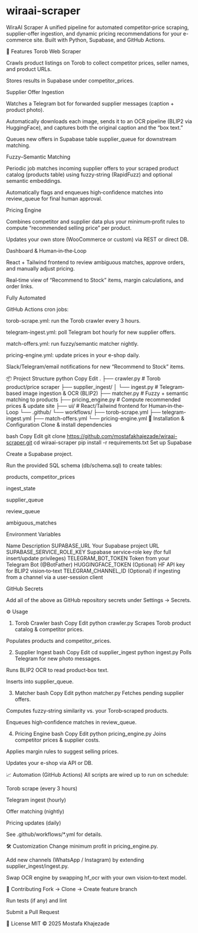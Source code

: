 # wiraai-scraper
WiraAI Scraper
A unified pipeline for automated competitor‐price scraping, supplier‐offer ingestion, and dynamic pricing recommendations for your e-commerce site. Built with Python, Supabase, and GitHub Actions.

🚀 Features
Torob Web Scraper

Crawls product listings on Torob to collect competitor prices, seller names, and product URLs.

Stores results in Supabase under competitor_prices.

Supplier Offer Ingestion

Watches a Telegram bot for forwarded supplier messages (caption + product photo).

Automatically downloads each image, sends it to an OCR pipeline (BLIP2 via HuggingFace), and captures both the original caption and the “box text.”

Queues new offers in Supabase table supplier_queue for downstream matching.

Fuzzy–Semantic Matching

Periodic job matches incoming supplier offers to your scraped product catalog (products table) using fuzzy‐string (RapidFuzz) and optional semantic embeddings.

Automatically flags and enqueues high‐confidence matches into review_queue for final human approval.

Pricing Engine

Combines competitor and supplier data plus your minimum‐profit rules to compute “recommended selling price” per product.

Updates your own store (WooCommerce or custom) via REST or direct DB.

Dashboard & Human‐in‐the‐Loop

React + Tailwind frontend to review ambiguous matches, approve orders, and manually adjust pricing.

Real‐time view of “Recommend to Stock” items, margin calculations, and order links.

Fully Automated

GitHub Actions cron jobs:

torob-scrape.yml: run the Torob crawler every 3 hours.

telegram-ingest.yml: poll Telegram bot hourly for new supplier offers.

match-offers.yml: run fuzzy/semantic matcher nightly.

pricing-engine.yml: update prices in your e-shop daily.

Slack/Telegram/email notifications for new “Recommend to Stock” items.

📦 Project Structure
python
Copy
Edit
.
├── crawler.py              # Torob product/price scraper
├── supplier_ingest/
│   └── ingest.py           # Telegram‐based image ingestion & OCR (BLIP2)
├── matcher.py              # Fuzzy + semantic matching to products
├── pricing_engine.py       # Compute recommended prices & update site
├── ui/                     # React/Tailwind frontend for Human‐in‐the‐Loop
└── .github/
    └── workflows/
        ├── torob-scrape.yml
        ├── telegram-ingest.yml
        ├── match-offers.yml
        └── pricing-engine.yml
🔧 Installation & Configuration
Clone & install dependencies

bash
Copy
Edit
git clone https://github.com/mostafakhajezade/wiraai-scraper.git
cd wiraai-scraper
pip install -r requirements.txt
Set up Supabase

Create a Supabase project.

Run the provided SQL schema (db/schema.sql) to create tables:

products, competitor_prices

ingest_state

supplier_queue

review_queue

ambiguous_matches

Environment Variables

Name	Description
SUPABASE_URL	Your Supabase project URL
SUPABASE_SERVICE_ROLE_KEY	Supabase service‐role key (for full insert/update privileges)
TELEGRAM_BOT_TOKEN	Token from your Telegram Bot (@BotFather)
HUGGINGFACE_TOKEN	(Optional) HF API key for BLIP2 vision‐to‐text
TELEGRAM_CHANNEL_ID	(Optional) if ingesting from a channel via a user‐session client

GitHub Secrets

Add all of the above as GitHub repository secrets under Settings → Secrets.

⚙️ Usage
1. Torob Crawler
bash
Copy
Edit
python crawler.py
Scrapes Torob product catalog & competitor prices.

Populates products and competitor_prices.

2. Supplier Ingest
bash
Copy
Edit
cd supplier_ingest
python ingest.py
Polls Telegram for new photo messages.

Runs BLIP2 OCR to read product‐box text.

Inserts into supplier_queue.

3. Matcher
bash
Copy
Edit
python matcher.py
Fetches pending supplier offers.

Computes fuzzy‐string similarity vs. your Torob‐scraped products.

Enqueues high‐confidence matches in review_queue.

4. Pricing Engine
bash
Copy
Edit
python pricing_engine.py
Joins competitor prices & supplier costs.

Applies margin rules to suggest selling prices.

Updates your e-shop via API or DB.

📈 Automation (GitHub Actions)
All scripts are wired up to run on schedule:

Torob scrape (every 3 hours)

Telegram ingest (hourly)

Offer matching (nightly)

Pricing updates (daily)

See .github/workflows/*.yml for details.

🛠️ Customization
Change minimum profit in pricing_engine.py.

Add new channels (WhatsApp / Instagram) by extending supplier_ingest/ingest.py.

Swap OCR engine by swapping hf_ocr with your own vision‐to‐text model.

🤝 Contributing
Fork → Clone → Create feature branch

Run tests (if any) and lint

Submit a Pull Request

📜 License
MIT © 2025 Mostafa Khajezade